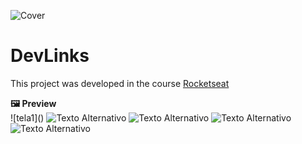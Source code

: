 ![Cover](https://github.com/Leohgb/Rocketseat-devlink/assets/91156801/56837031-d375-4a9d-b614-f0bd05dd2e6a)
<h1>DevLinks</h1>
<p>This project was developed in the course <a href="https://rocketseat.com.br" rel="nofollow">Rocketseat</a></p>
<strong>🖼 Preview</strong><br>
![tela1]()
<img src="https://github.com/Leohgb/Rocketseat-devlink/assets/91156801/1bfb0c59-4bc8-4218-ab4a-62b9ef9806a0" alt="Texto Alternativo">
<img src="https://github.com/Leohgb/Rocketseat-devlink/assets/91156801/209a473e-3e8e-4375-8588-789af5fd5517" alt="Texto Alternativo">
<img src="https://github.com/Leohgb/Rocketseat-devlink/assets/91156801/bf18beb9-e899-48a2-9dff-805e3c79918b" alt="Texto Alternativo">
<img src="https://github.com/Leohgb/Rocketseat-devlink/assets/91156801/bb52017f-12f8-4016-93e5-0aa6e5185e8b" alt="Texto Alternativo">
